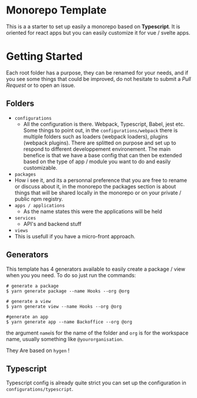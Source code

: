 # Monorepo Template

This is a a starter to set up easily a monorepo based on **Typescript**.
It is oriented for react apps but you can easily customize it for vue / svelte apps.

# Getting Started

Each root folder has a purpose, they can be renamed for your needs, and if you see some things that could be improved, do not hesitate to submit a _Pull Request_ or to open an issue.

## Folders

- `configurations`
  - All the configuration is there.
    Webpack, Typescript, Babel, jest etc.
    Some things to point out, in the `configurations/webpack` there is multiple folders such as loaders (webpack loaders), plugins (webpack plugins). There are splitted on purpose and set up to respond to different developpement environement. The main benefice is that we have a base config that can then be extended based on the type of app / module you want to do and easily customizable.
- `packages`
- How i see it, and its a personnal preference that you are free to rename or discuss about it, in the monorepo the packages section is about things that will be shared locally in the monorepo or on your private / public npm registry.
- `apps / applications`
  - As the name states this were the applications will be held
- `services`
  - API's and backend stuff
- `views`
- This is usefull if you have a micro-front approach.

## Generators

This template has 4 generators available to easily create a package / view when you you need.
To do so just run the commands:

```shell
# generate a package
$ yarn generate package --name Hooks --org @org

# generate a view
$ yarn generate view --name Hooks --org @org

#generate an app
$ yarn generate app --name Backoffice --org @org
```

the argument `name`is for the name of the folder and `org` is for the workspace name, usually something like `@yourorganisation`.

They Are based on `hygen` !

## Typescript

Typescript config is already quite strict you can set up the configuration in `configurations/typescript`.
